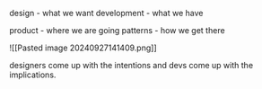 design - what we want
development - what we have

product - where we are going
patterns - how we get there

![[Pasted image 20240927141409.png]]


designers come up with the intentions
and devs come up with the implications.


